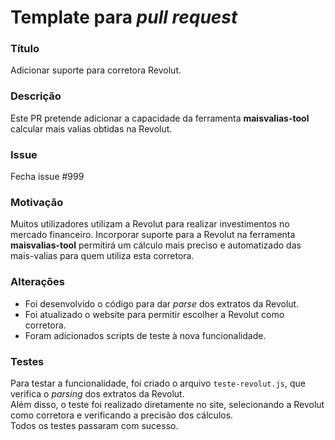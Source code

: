 # Template para _pull request_

### Título 
Adicionar suporte para corretora Revolut.

### Descrição  
Este PR pretende adicionar a capacidade da ferramenta **maisvalias-tool** calcular mais valias obtidas na Revolut.

### Issue  
Fecha issue #999  

### Motivação  
Muitos utilizadores utilizam a Revolut para realizar investimentos no mercado financeiro. 
Incorporar suporte para a Revolut na ferramenta **maisvalias-tool** permitirá um cálculo mais preciso e automatizado das mais-valias para quem utiliza esta corretora.

### Alterações  
- Foi desenvolvido o código para dar _parse_ dos extratos da Revolut.
- Foi atualizado o website para permitir escolher a Revolut como corretora.  
- Foram adicionados scripts de teste à nova funcionalidade.

### Testes  
Para testar a funcionalidade, foi criado o arquivo `teste-revolut.js`, que verifica o _parsing_ dos extratos da Revolut.  
Além disso, o teste foi realizado diretamente no site, selecionando a Revolut como corretora e verificando a precisão dos cálculos.  
Todos os testes passaram com sucesso.
